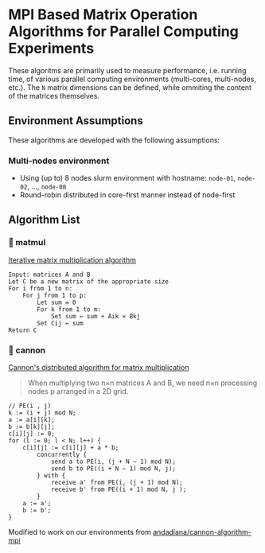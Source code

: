 # MPI Based Matrix Operation Algorithms for Parallel Computing Experiments

These algoritms are primarily used to measure performance, i.e. running time, of various parallel computing environments (multi-cores, multi-nodes, etc.). The `N` matrix dimensions can be defined, while ommiting the content of the matrices themselves.

## Environment Assumptions

These algorithms are developed with the following assumptions:

### Multi-nodes environment

- Using (up to) 8 nodes slurm environment with hostname: `node-01`, `node-02`, ..., `node-08`
- Round-robin distributed in core-first manner instead of node-first

## Algorithm List

### 📂 matmul

[Iterative matrix multiplication algorithm](https://en.wikipedia.org/wiki/Matrix_multiplication_algorithm#Iterative_algorithm)

```
Input: matrices A and B
Let C be a new matrix of the appropriate size
For i from 1 to n:
    For j from 1 to p:
        Let sum = 0
        For k from 1 to m:
            Set sum ← sum + Aik × Bkj
        Set Cij ← sum
Return C
```

### 📂 cannon

[Cannon's distributed algorithm for matrix multiplication](https://en.wikipedia.org/wiki/Cannon%27s_algorithm)

> When multiplying two n×n matrices A and B, we need n×n processing nodes p arranged in a 2D grid.

```
// PE(i , j)
k := (i + j) mod N;
a := a[i][k];
b := b[k][j];
c[i][j] := 0;
for (l := 0; l < N; l++) {
    c[i][j] := c[i][j] + a * b;
        concurrently {
            send a to PE(i, (j + N − 1) mod N);
            send b to PE((i + N − 1) mod N, j);
        } with {
            receive a' from PE(i, (j + 1) mod N);
            receive b' from PE((i + 1) mod N, j );
        }
    a := a';
    b := b';
}
```

Modified to work on our environments from [andadiana/cannon-algorithm-mpi](https://github.com/andadiana/cannon-algorithm-mpi)
